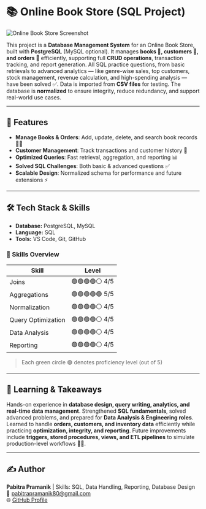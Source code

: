 # 📚 Online Book Store (SQL Project)

![Online Book Store Screenshot](https://via.placeholder.com/800x300.png?text=Online+Book+Store+Project)

This project is a **Database Management System** for an Online Book Store, built with **PostgreSQL** (MySQL optional). It manages **books 📖, customers 👥, and orders 🛒** efficiently, supporting full **CRUD operations**, transaction tracking, and report generation. All SQL practice questions, from basic retrievals to advanced analytics — like genre-wise sales, top customers, stock management, revenue calculation, and high-spending analysis — have been solved ✅. Data is imported from **CSV files** for testing. The database is **normalized** to ensure integrity, reduce redundancy, and support real-world use cases.

---

## 🚀 Features
- **Manage Books & Orders**: Add, update, delete, and search book records 📖🛒  
- **Customer Management**: Track transactions and customer history 👥  
- **Optimized Queries**: Fast retrieval, aggregation, and reporting 📊  
- **Solved SQL Challenges**: Both basic & advanced questions ✅  
- **Scalable Design**: Normalized schema for performance and future extensions ⚡  

---

## 🛠️ Tech Stack & Skills
- **Database:** PostgreSQL, MySQL  
- **Language:** SQL  
- **Tools:** VS Code, Git, GitHub  

### 🧠 Skills Overview
| Skill | Level |
|-------|-------|
| Joins | 🟢🟢🟢🟢⚪ 4/5 |
| Aggregations | 🟢🟢🟢🟢🟢 5/5 |
| Normalization | 🟢🟢🟢🟢⚪ 4/5 |
| Query Optimization | 🟢🟢🟢🟢⚪ 4/5 |
| Data Analysis | 🟢🟢🟢🟢⚪ 4/5 |
| Reporting | 🟢🟢🟢🟢⚪ 4/5 |

> Each green circle 🟢 denotes proficiency level (out of 5)  

---

## 📌 Learning & Takeaways
Hands-on experience in **database design, query writing, analytics, and real-time data management**. Strengthened **SQL fundamentals**, solved advanced problems, and prepared for **Data Analysis & Engineering roles**. Learned to handle **orders, customers, and inventory data** efficiently while practicing **optimization, integrity, and reporting**. Future improvements include **triggers, stored procedures, views, and ETL pipelines** to simulate production-level workflows 🔧🚀.

---

## ✍️ Author
**Pabitra Pramanik** | Skills: SQL, Data Handling, Reporting, Database Design  
📧 [pabitrapramanik80@gmail.com](mailto:pabitrapramanik80@gmail.com)  
🌐 [GitHub Profile](https://github.com/pabitrapramanik)
